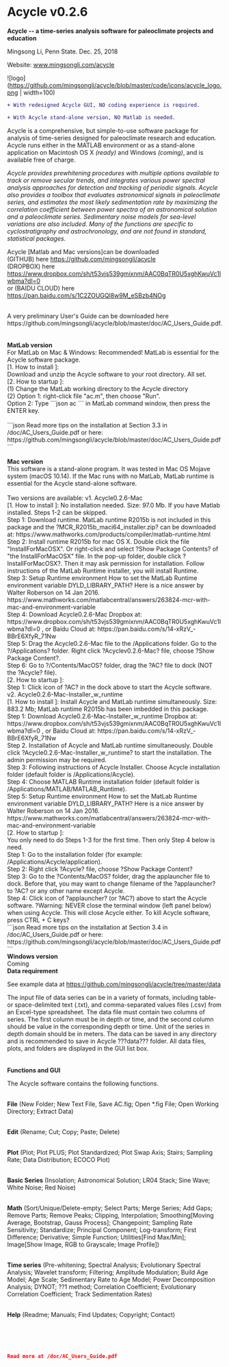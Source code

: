 # Acycle v0.2.6

<b>Acycle -- a time-series analysis software for paleoclimate projects and education</b>

Mingsong Li, Penn State. Dec. 25, 2018

Website: www.mingsongli.com/acycle

![logo](https://github.com/mingsongli/acycle/blob/master/code/icons/acycle_logo.png | width=100)

```diff
+ With redesigned Acycle GUI, NO coding experience is required.
```
```diff
+ With Acycle stand-alone version, NO Matlab is needed.
```
Acycle is a comprehensive, but simple-to-use software package for analysis of time-series designed for paleoclimate research and education. Acycle runs either in the MATLAB environment or as a stand-alone application on Macintosh OS X <i>(ready)</i> and Windows  <i>(coming)</i>, and is available free of charge.

<i>Acycle provides prewhitening procedures with multiple options available to track or remove secular trends, and integrates various power spectral analysis approaches for detection and tracking of periodic signals. 
Acycle also provides a toolbox that evaluates astronomical signals in paleoclimate series, and estimates the most likely sedimentation rate by maximizing the correlation coefficient between power spectra of an astronomical solution and a paleoclimate series. Sedimentary noise models for sea-level variations are also included. 
Many of the functions are specific to cyclostratigraphy and astrochronology, and are not found in standard, statistical packages. </i>

Acycle [Matlab and Mac versions]can be downloaded <br />
(GITHUB) here https://github.com/mingsongli/acycle   <br />
(DROPBOX) here https://www.dropbox.com/sh/t53vjs539gmixnm/AAC0BqTR0U5xghKwuVc1Iwbma?dl=0   <br />
or (BAIDU CLOUD) here https://pan.baidu.com/s/1C2ZOUGQl8w9M_eSBzb4NOg   <br />

<br />
A very preliminary User's Guide can be downloaded here https://github.com/mingsongli/acycle/blob/master/doc/AC_Users_Guide.pdf.
<br />
<br />
<br />
<b>MatLab version</b>
<br />
For MatLab on Mac & Windows: Recommended! MatLab is essential for the Acycle software package.
<br />
[1. How to install ]: 
<br />
Download and unzip the Acycle software to your root directory. All set.
<br />
[2. How to startup ]:
<br />
(1) Change the MatLab working directory to the Acycle directory 
<br />
(2) Option 1: right-click file "ac.m", then choose "Run". 
<br />
    Option 2: Type 
```json
ac
```
in MatLab command window, then press the ENTER key.
<br />
<br />
```json
Read more tips on the installation at Section 3.3 in /doc/AC_Users_Guide.pdf
or here: https://github.com/mingsongli/acycle/blob/master/doc/AC_Users_Guide.pdf
```
<br />
<br />
<b>Mac version</b>
<br />
This software is a stand-alone program. It was tested in Mac OS Mojave system (macOS 10.14). If the Mac runs with no MatLab, MatLab runtime is essential for the Acycle stand-alone software.
<br />
<br />
Two versions are available:
v1. Acycle0.2.6-Mac
<br />
[1. How to install ]: 
No installation needed. Size: 97.0 Mb. If you have Matlab installed. Steps 1-2 can be skipped.
<br />
Step 1: Download runtime. MatLab runtime R2015b is not included in this package and the ?MCR_R2015b_maci64_installer.zip? can be downloaded at: https://www.mathworks.com/products/compiler/matlab-runtime.html 
<br />
Step 2: Install runtime R2015b for mac OS X. Double click the file "InstallForMacOSX". 
Or right-click and select ?Show Package Contents? of "the InstallForMacOSX" file. In the pop-up folder, double click ?InstallForMacOSX?. Then it may ask permission for installation. Follow instructions of the MatLab Runtime installer, you will install Runtime.
<br />
Step 3: Setup Runtime environment 
How to set the MatLab Runtime environment variable DYLD_LIBRARY_PATH?
Here is a nice answer by Walter Roberson on 14 Jan 2016.
https://www.mathworks.com/matlabcentral/answers/263824-mcr-with-mac-and-environment-variable 
<br />
Step 4: Download Acycle0.2.6-Mac
Dropbox at: https://www.dropbox.com/sh/t53vjs539gmixnm/AAC0BqTR0U5xghKwuVc1Iwbma?dl=0 , or 
Baidu Cloud at: https://pan.baidu.com/s/14-xRzV_-BBrE6XfyR_71Nw
<br />
Step 5: Drag the Acycle0.2.6-Mac file to the /Applications folder. Go to the ?/Applications? folder. Right click ?Acyclev0.2.6-Mac? file, choose ?Show Package Content?.
<br />
Step 6: Go to ?/Contents/MacOS? folder, drag the ?AC? file to dock (NOT the ?Acycle? file).
<br />
[2. How to startup ]:
<br />
Step 1: Click icon of ?AC? in the dock above to start the Acycle software.
<br />
v2. Acycle0.2.6-Mac-Installer_w_runtime
<br />
[1. How to install ]: 
Install Acycle and MatLab runtime simultaneously.
Size: 883.2 Mb; MatLab runtime R2015b has been imbedded in this package.
<br />
Step 1: Download Acycle0.2.6-Mac-Installer_w_runtime
Dropbox at: https://www.dropbox.com/sh/t53vjs539gmixnm/AAC0BqTR0U5xghKwuVc1Iwbma?dl=0 , or 
Baidu Cloud at: https://pan.baidu.com/s/14-xRzV_-BBrE6XfyR_71Nw
<br />
Step 2. Installation of Acycle and MatLab runtime simultaneously. Double click ?Acycle0.2.6-Mac-Installer_w_runtime? to start the installation. The admin permission may be required.
<br />
Step 3: Following instructions of Acycle Installer. Choose Acycle installation folder (default folder is /Applications/Acycle).
<br />
Step 4: Choose MATLAB Runtime installation folder (default folder is /Applications/MATLAB/MATLAB_Runtime).
<br />
Step 5: Setup Runtime environment
How to set the MatLab Runtime environment variable DYLD_LIBRARY_PATH?
Here is a nice answer by Walter Roberson on 14 Jan 2016.
https://www.mathworks.com/matlabcentral/answers/263824-mcr-with-mac-and-environment-variable 
<br />
[2. How to startup ]:
<br />
You only need to do Steps 1-3 for the first time. Then only Step 4 below is need.
<br />
Step 1: Go to the installation folder (for example: /Applications/Acycle/application). 
<br />
Step 2: Right click ?Acycle? file, choose ?Show Package Content?
<br />
Step 3: Go to the ?Contents/MacOS? folder, drag the applauncher file to dock. Before that, you may want to change filename of the ?applauncher? to ?AC? or any other name except Acycle.
<br />
Step 4: Click icon of ?applauncher? (or ?AC?) above to start the Acycle software. 
?Warning: NEVER close the terminal window (left panel below)  when using Acycle. This will close Acycle either. To kill Acycle software, press CTRL + C keys?
<br />
```json
Read more tips on the installation at Section 3.4 in /doc/AC_Users_Guide.pdf
or here: https://github.com/mingsongli/acycle/blob/master/doc/AC_Users_Guide.pdf
```
<br />
<b>Windows version</b>
<br />
Coming
<br />
<b>Data requirement</b>

See example data at https://github.com/mingsongli/acycle/tree/master/data

The input file of data series can be in a variety of formats, including table- or space-delimited text (.txt), and comma-separated values files (.csv) from an Excel-type spreadsheet. The data file must contain two columns of series. The first column must be in depth or time, and the second column should be value in the corresponding depth or time. Unit of the series in depth domain should be in meters. The data can be saved in any directory and is recommended to save in Acycle ???data??? folder. All data files, plots, and folders are displayed in the GUI list box.
<br />
<br />
<br />
<b>Functions and GUI</b>

The Acycle software contains the following functions.<br /><br />

<b>File</b> (New Folder; New Text File, Save AC.fig; Open *.fig File; Open Working Directory; Extract Data)<br /><br />

<b>Edit</b> (Rename; Cut; Copy; Paste; Delete)<br /><br />

<b>Plot</b> (Plot; Plot PLUS; Plot Standardized; Plot Swap Axis; Stairs; Sampling Rate; Data Distribution; ECOCO Plot)<br /><br />

<b>Basic Series</b> (Insolation; Astronomical Solution; LR04 Stack; Sine Wave; White Noise; Red Noise)<br /><br />

<b>Math</b> (Sort/Unique/Delete-empty; Select Parts; Merge Series; Add Gaps; Remove Parts; Remove Peaks; Clipping, Interpolation; Smoothing[Moving Average, Bootstrap, Gauss Process]; Changepoint; Sampling Rate Sensitivity; Standardize; Principal Component; Log-transform; First Difference; Derivative; Simple Function; Utilities[Find Max/Min]; Image[Show Image, RGB to Grayscale; Image Profile])<br /><br />

<b>Time series</b> (Pre-whitening; Spectral Analysis; Evolutionary Spectral Analysis; Wavelet transform; Filtering; Amplitude Modulation; Build Age Model; Age Scale; Sedimentary Rate to Age Model; Power Decomposition Analysis; DYNOT; ??1 method; Correlation Coefficient; Evolutionary Correlation Coefficient; Track Sedimentation Rates)<br /><br />

<b>Help</b> (Readme; Manuals; Find Updates; Copyright; Contact)<br /><br />
<br />
<br />
<br />
```json
Read more at /doc/AC_Users_Guide.pdf
```
